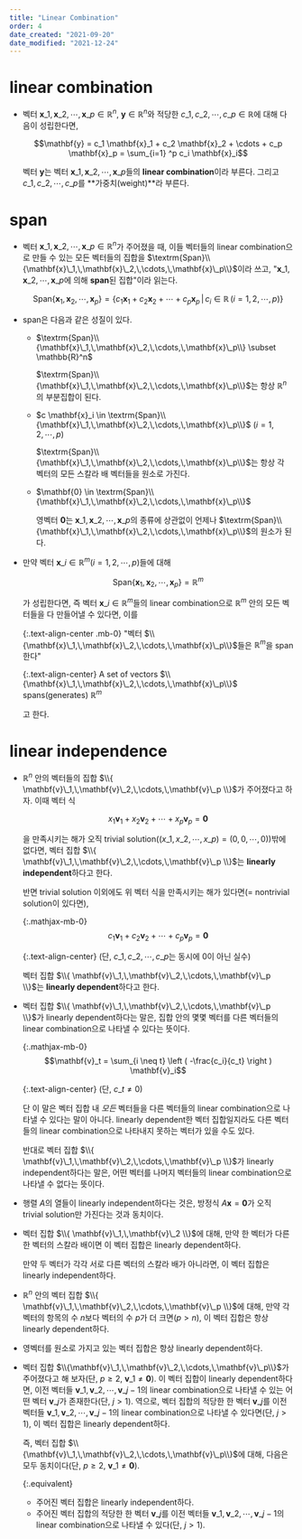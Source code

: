 ```yaml
---
title: "Linear Combination"
order: 4
date_created: "2021-09-20"
date_modified: "2021-12-24"
---
```


# linear combination

<ul>

<li><div markdown="block">

벡터 $\mathbf{x}\_1,\,\mathbf{x}\_2,\,\cdots,\,\mathbf{x}\_p \in \mathbb{R}^n$, $\mathbf{y} \in \mathbb{R}^n$와 적당한 $c\_1,\,c\_2,\,\cdots,\,c\_p \in \mathbb{R}$에 대해 다음이 성립한다면,

$$\mathbf{y} = c_1 \mathbf{x}_1 + c_2 \mathbf{x}_2 + \cdots + c_p \mathbf{x}_p = \sum_{i=1} ^p c_i \mathbf{x}_i$$

벡터 $\mathbf{y}$는 벡터 $\mathbf{x}\_1,\,\mathbf{x}\_2,\,\cdots,\,\mathbf{x}\_p$들의 **linear combination**이라 부른다. 그리고 $c\_1,\,c\_2,\,\cdots,\,c\_p$를 **가중치(weight)**라 부른다.

</div></li>

</ul>

# span

<ul>

<li><div markdown="block">

벡터 $\mathbf{x}\_1,\,\mathbf{x}\_2,\,\cdots,\,\mathbf{x}\_p \in \mathbb{R}^n$가 주어졌을 때, 이들 벡터들의 linear combination으로 만들 수 있는 모든 벡터들의 집합을 $\textrm{Span}\\{\mathbf{x}\_1,\,\mathbf{x}\_2,\,\cdots,\,\mathbf{x}\_p\\}$이라 쓰고, "$\mathbf{x}\_1,\,\mathbf{x}\_2,\,\cdots,\,\mathbf{x}\_p$에 의해 **span**된 집합"이라 읽는다.

$$\textrm{Span}\{\mathbf{x}_1,\,\mathbf{x}_2,\,\cdots,\,\mathbf{x}_p\} = \{c_1 \mathbf{x}_1 + c_2 \mathbf{x}_2 + \cdots + c_p \mathbf{x}_p \,|\, c_i \in \mathbb{R}\,(i = 1,\,2,\,\cdots,\,p)\}$$

</div></li>

<li><div markdown="block">

span은 다음과 같은 성질이 있다.

- $\textrm{Span}\\{\mathbf{x}\_1,\,\mathbf{x}\_2,\,\cdots,\,\mathbf{x}\_p\\} \subset \mathbb{R}^n$

  $\textrm{Span}\\{\mathbf{x}\_1,\,\mathbf{x}\_2,\,\cdots,\,\mathbf{x}\_p\\}$는 항상 $\mathbb{R}^n$의 부분집합이 된다.

- $c \mathbf{x}_i \in \textrm{Span}\\{\mathbf{x}\_1,\,\mathbf{x}\_2,\,\cdots,\,\mathbf{x}\_p\\}$ ($i = 1,\,2,\,\cdots,\,p$)

  $\textrm{Span}\\{\mathbf{x}\_1,\,\mathbf{x}\_2,\,\cdots,\,\mathbf{x}\_p\\}$는 항상 각 벡터의 모든 스칼라 배 벡터들을 원소로 가진다.

- $\mathbf{0} \in \textrm{Span}\\{\mathbf{x}\_1,\,\mathbf{x}\_2,\,\cdots,\,\mathbf{x}\_p\\}$

  영벡터 $\mathbf{0}$는 $\mathbf{x}\_1,\,\mathbf{x}\_2,\,\cdots,\,\mathbf{x}\_p$의 종류에 상관없이 언제나 $\textrm{Span}\\{\mathbf{x}\_1,\,\mathbf{x}\_2,\,\cdots,\,\mathbf{x}\_p\\}$의 원소가 된다.

</div></li>

<li><div markdown="block">

만약 벡터 $\mathbf{x}\_i \in \mathbb{R}^m$($i = 1,\,2,\,\cdots,\,p$)들에 대해

$$\textrm{Span}\{\mathbf{x}_1,\,\mathbf{x}_2,\,\cdots,\,\mathbf{x}_p\} = \mathbb{R}^m$$

가 성립한다면, 즉 벡터 $\mathbf{x}\_i \in \mathbb{R}^m$들의 linear combination으로 $\mathbb{R}^m$ 안의 모든 벡터들을 다 만들어낼 수 있다면, 이를

{:.text-align-center .mb-0}
"벡터 $\\{\mathbf{x}\_1,\,\mathbf{x}\_2,\,\cdots,\,\mathbf{x}\_p\\}$들은 $\mathbb{R}^m$을 span한다"

{:.text-align-center}
A set of vectors $\\{\mathbf{x}\_1,\,\mathbf{x}\_2,\,\cdots,\,\mathbf{x}\_p\\}$ spans(generates) $\mathbb{R}^m$

고 한다.

</div></li>

</ul>

# linear independence

<ul>

<li><div markdown="block">

$\mathbb{R}^n$ 안의 벡터들의 집합 $\\{ \mathbf{v}\_1,\,\mathbf{v}\_2,\,\cdots,\,\mathbf{v}\_p \\}$가 주어졌다고 하자. 이때 벡터 식

$$x_1 \mathbf{v}_1 + x_2 \mathbf{v}_2 + \cdots + x_p \mathbf{v}_p = \mathbf{0}$$

을 만족시키는 해가 오직 trivial solution($(x\_1,\,x\_2,\,\cdots,\,x\_p) = (0,\,0,\,\cdots,\,0)$)밖에 없다면, 벡터 집합 $\\{ \mathbf{v}\_1,\,\mathbf{v}\_2,\,\cdots,\,\mathbf{v}\_p \\}$는 **linearly independent**하다고 한다.

반면 trivial solution 이외에도 위 벡터 식을 만족시키는 해가 있다면(= nontrivial solution이 있다면),

{:.mathjax-mb-0}
$$c_1 \mathbf{v}_1 + c_2 \mathbf{v}_2 + \cdots + c_p \mathbf{v}_p = \mathbf{0}$$

{:.text-align-center}
(단, $c\_1,\,c\_2,\,\cdots,\,c\_p$는 동시에 0이 아닌 실수)

벡터 집합 $\\{ \mathbf{v}\_1,\,\mathbf{v}\_2,\,\cdots,\,\mathbf{v}\_p \\}$는 **linearly dependent**하다고 한다.

</div></li>

<li><div markdown="block">

벡터 집합 $\\{ \mathbf{v}\_1,\,\mathbf{v}\_2,\,\cdots,\,\mathbf{v}\_p \\}$가 linearly dependent하다는 말은, 집합 안의 몇몇 벡터를 다른 벡터들의 linear combination으로 나타낼 수 있다는 뜻이다.

{:.mathjax-mb-0}
$$\mathbf{v}_t = \sum_{i \neq t} \left ( -\frac{c_i}{c_t} \right ) \mathbf{v}_i$$

{:.text-align-center}
(단, $c\_t \neq 0$)

단 이 말은 벡터 집합 내 *모든* 벡터들을 다른 벡터들의 linear combination으로 나타낼 수 있다는 말이 아니다. linearly dependent한 벡터 집합일지라도 다른 벡터들의 linear combination으로 나타내지 못하는 벡터가 있을 수도 있다.

반대로 벡터 집합 $\\{ \mathbf{v}\_1,\,\mathbf{v}\_2,\,\cdots,\,\mathbf{v}\_p \\}$가 linearly independent하다는 말은, 어떤 벡터를 나머지 벡터들의 linear combination으로 나타낼 수 없다는 뜻이다.

</div></li>

<li><div markdown="block">

행렬 $A$의 열들이 linearly independent하다는 것은, 방정식 $A\mathbf{x} = \mathbf{0}$가 오직 trivial solution만 가진다는 것과 동치이다.

</div></li>

<li><div markdown="block">

벡터 집합 $\\{ \mathbf{v}\_1,\,\mathbf{v}\_2 \\}$에 대해, 만약 한 벡터가 다른 한 벡터의 스칼라 배이면 이 벡터 집합은 linearly dependent하다.

만약 두 벡터가 각각 서로 다른 벡터의 스칼라 배가 아니라면, 이 벡터 집합은 linearly independent하다.

</div></li>

<li><div markdown="block">

$\mathbb{R}^n$ 안의 벡터 집합 $\\{ \mathbf{v}\_1,\,\mathbf{v}\_2,\,\cdots,\,\mathbf{v}\_p \\}$에 대해, 만약 각 벡터의 항목의 수 $n$보다 벡터의 수 $p$가 더 크면($p > n$), 이 벡터 집합은 항상 linearly dependent하다.

</div></li>

<li><div markdown="block">

영벡터를 원소로 가지고 있는 벡터 집합은 항상 linearly dependent하다.

</div></li>

<li><div markdown="block">

벡터 집합 $\\{\mathbf{v}\_1,\,\mathbf{v}\_2,\,\cdots,\,\mathbf{v}\_p\\}$가 주어졌다고 해 보자(단, $p \ge 2$, $\mathbf{v}\_1 \neq \mathbf{0}$). 이 벡터 집합이 linearly dependent하다면, 이전 벡터들 $\mathbf{v}\_1,\,\mathbf{v}\_2,\,\cdots,\,\mathbf{v}\_{j-1}$의 linear combination으로 나타낼 수 있는 어떤 벡터 $\mathbf{v}\_j$가 존재한다(단, $j>1$). 역으로, 벡터 집합의 적당한 한 벡터 $\mathbf{v}\_j$를 이전 벡터들 $\mathbf{v}\_1,\,\mathbf{v}\_2,\,\cdots,\,\mathbf{v}\_{j-1}$의 linear combination으로 나타낼 수 있다면(단, $j>1$), 이 벡터 집합은 linearly dependent하다.

즉, 벡터 집합 $\\{\mathbf{v}\_1,\,\mathbf{v}\_2,\,\cdots,\,\mathbf{v}\_p\\}$에 대해, 다음은 모두 동치이다(단, $p \ge 2$, $\mathbf{v}\_1 \neq \mathbf{0}$).

{:.equivalent}
- 주어진 벡터 집합은 linearly independent하다.
- 주어진 벡터 집합의 적당한 한 벡터 $\mathbf{v}\_j$를 이전 벡터들 $\mathbf{v}\_1,\,\mathbf{v}\_2,\,\cdots,\,\mathbf{v}\_{j-1}$의 linear combination으로 나타낼 수 있다(단, $j>1$).

</div></li>

</ul>